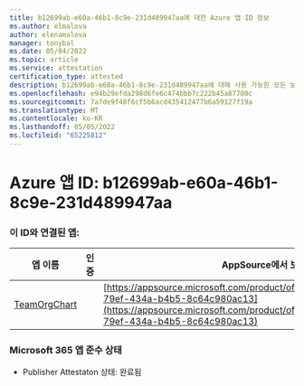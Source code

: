 ```yaml
---
title: b12699ab-e60a-46b1-8c9e-231d489947aa에 대한 Azure 앱 ID 정보
ms.author: elmalova
author: elenamalova
manager: tonybal
ms.date: 05/04/2022
ms.topic: article
ms.service: attestation
certification_type: attested
description: b12699ab-e60a-46b1-8c9e-231d489947aa에 대해 사용 가능한 모든 보안 및 규정 준수 정보입니다.
ms.openlocfilehash: e94b29efda298d6fe6c474bbb7c222b45a87700c
ms.sourcegitcommit: 7a7de9f48f6cf5b6acd435412477b6a59127f19a
ms.translationtype: MT
ms.contentlocale: ko-KR
ms.lasthandoff: 05/05/2022
ms.locfileid: "65225812"
---
```

# <a name="azure-app-id-b12699ab-e60a-46b1-8c9e-231d489947aa"></a>Azure 앱 ID: b12699ab-e60a-46b1-8c9e-231d489947aa


### <a name="apps-associated-with-this-id"></a>이 ID와 연결된 앱:
| **앱 이름** | **인증** | **AppSource에서 보기** |
|--------------|---------------|-----------------------|
| [TeamOrgChart](../forward/teamorgchart.66763c6e-79ef-434a-b4b5-8c64c980ac13.md) |  | [https://appsource.microsoft.com/product/office/teamorgchart.66763c6e-79ef-434a-b4b5-8c64c980ac13](https://appsource.microsoft.com/product/office/teamorgchart.66763c6e-79ef-434a-b4b5-8c64c980ac13) |

### <a name="microsoft-365-app-compliance-status"></a>Microsoft 365 앱 준수 상태
- Publisher Attestaton 상태: 완료됨
